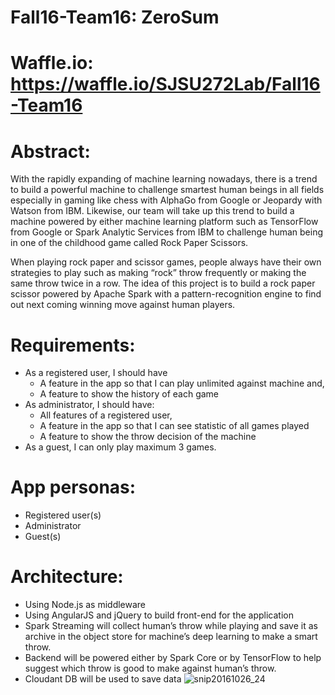 # Fall16-Team16: ZeroSum
# Waffle.io: https://waffle.io/SJSU272Lab/Fall16-Team16

# Abstract:
With the rapidly expanding of machine learning nowadays, there is a trend to build a powerful machine to  challenge smartest human beings in all fields especially in gaming like chess with AlphaGo from Google or Jeopardy with Watson from IBM.  Likewise, our team will take up this trend to build a machine powered by either machine learning platform such as TensorFlow from Google or Spark Analytic Services from IBM to challenge human being in one of the childhood game called Rock Paper Scissors. 


When playing rock paper and scissor games, people always have their own strategies to play such as making “rock” throw frequently or making the same throw twice in a row. The idea of this project is to build a rock paper scissor powered by Apache Spark with a pattern-recognition engine to find out next coming winning move against human players.

# Requirements:

- As a registered user, I should have
   + A feature in the app so that I can play unlimited against machine and,
   + A feature to show the history of each game
- As administrator, I should have:
   + All features of a registered user,
   + A feature in the app so that I can see statistic of all games played
   + A feature to show the throw decision of the machine
- As a guest, I can only play maximum 3 games.
    
# App personas:
- Registered user(s)
- Administrator 
- Guest(s)

# Architecture:
- Using Node.js as middleware
- Using AngularJS and jQuery to build front-end for the application
- Spark Streaming will collect human’s throw while playing and save it as archive in the object store for machine’s deep learning to make a smart throw.
- Backend will be powered either by Spark Core or by TensorFlow to help suggest which throw is good to make against human’s throw.
- Cloudant DB will be used to save data
![snip20161026_24](https://cloud.githubusercontent.com/assets/12701069/19754643/33584b7c-9bc4-11e6-8064-787a93919664.png)
